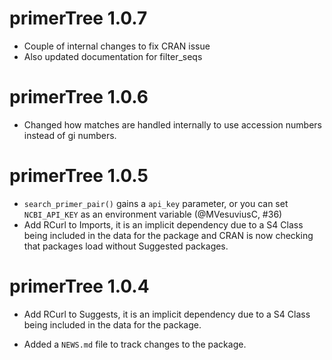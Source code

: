 # primerTree 1.0.7

* Couple of internal changes to fix CRAN issue
* Also updated documentation for filter_seqs

# primerTree 1.0.6

* Changed how matches are handled internally to use accession numbers instead of
  gi numbers.

# primerTree 1.0.5

* `search_primer_pair()` gains a `api_key` parameter, or you can set `NCBI_API_KEY` as an environment variable (@MVesuviusC, #36)
* Add RCurl to Imports, it is an implicit dependency due to a S4 Class being
  included in the data for the package and CRAN is now checking that packages
  load without Suggested packages.

# primerTree 1.0.4

* Add RCurl to Suggests, it is an implicit dependency due to a S4 Class being
  included in the data for the package.

* Added a `NEWS.md` file to track changes to the package.
